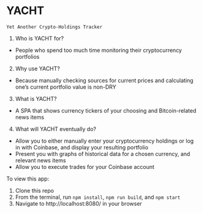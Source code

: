 # YACHT
`Yet Another Crypto-Holdings Tracker`



1. Who is YACHT for?
- People who spend too much time monitoring their cryptocurrency portfolios
2. Why use YACHT?
- Because manually checking sources for current prices and calculating one’s current portfolio value is non-DRY
3. What is YACHT?
- A SPA that shows currency tickers of your choosing and Bitcoin-related news items

4. What will YACHT eventually do?
- Allow you to either manually enter your cryptocurrency holdings or log in with Coinbase, and display your resulting portfolio
- Present you with graphs of historical data for a chosen currency, and relevant news items
- Allow you to execute trades for your Coinbase account


To view this app:
1. Clone this repo
2. From the terminal, run `npm install`, `npm run build`, and `npm start`
3. Navigate to http://localhost:8080/ in your browser
